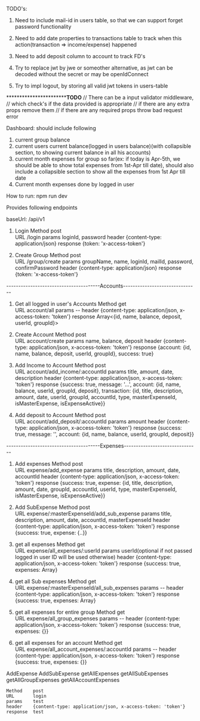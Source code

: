 TODO's:
1. Need to include mail-id in users table, so that we can support forget password functionality
2. Need to add date properties to transactions table to track when this action(transaction => income/expense) happened
3. Need to add deposit column to account to track FD's

4. Try to replace jwt by jwe or someother alternative, as jwt can be decoded without the secret or may be openIdConnect
5. Try to impl logout, by storing all valid jwt tokens in users-table

*****************************************TODO******************
// There can be a input validator middleware,
// which check's if the data provided is appropriate
// if there are any extra props remove them
// if there are any required props throw bad request error


Dashboard:
should include following
1. current group balance
2. current users current balance(logged in users balance)(with collapsible section, to showing current balance in all his accounts)
3. current month expenses for group so far(ex: if today is Apr-5th, we should be able to show total expenses from 1st-Apr till date), should also include a collapsible section to show all the expenses from 1st Apr till date
4. Current month expenses done by logged in user


How to run:
npm run dev

Provides following endpoints

baseUrl: /api/v1

1. Login
    Method    post      
    URL       /login
    params    loginId, password
    header    {content-type: application/json}
    response  {token: 'x-access-token'}

2. Create Group
    Method    post      
    URL       /group/create
    params    groupName, name, loginId, mailId, password, confirmPassword
    header    {content-type: application/json}
    response  {token: 'x-access-token'}

---------------------------------------Accounts-------------------------------
1. Get all logged in user's Accounts
    Method    get      
    URL       account/all
    params    --
    header    {content-type: application/json, x-access-token: 'token'}
    response  Array<{id, name, balance, deposit, userId, groupId}>
  
2. Create Account
    Method    post      
    URL       account/create
    params    name, balance, deposit
    header    {content-type: application/json, x-access-token: 'token'}
    response  {account: {id, name, balance, deposit, userId, groupId}, success: true}
  
3. Add Income to Account
    Method    post      
    URL       account/add_income/:accountId
    params    title, amount, date, description
    header    {content-type: application/json, x-access-token: 'token'}
    response  {success: true, message: '...', account: {id, name, balance, userId, groupId, deposit}, transaction: {id, title, description, amount, date,
                userId, groupId, accountId, type, masterExpenseId, isMasterExpense, isExpenseActive}}

4. Add deposit to Account
    Method    post      
    URL       account/add_deposit/:accountId
    params    amount
    header    {content-type: application/json, x-access-token: 'token'}
    response  {success: true, message: '', account: {id, name, balance, userId, groupId, deposit}}

---------------------------------------Expenses-------------------------------
1. Add expenses
    Method    post      
    URL       expense/add_expense
    params    title, description, amount, date, accountId
    header    {content-type: application/json, x-access-token: 'token'}
    response  {success: true, expense: {id, title, description, amount, date, groupId, accountId, userId, type, masterExpenseId, isMasterExpense, isExpenseActive}}
  
2. Add  SubExpense
    Method    post      
    URL       expense/:masterExpenseId/add_sub_expense
    params    title, description, amount, date, accountId, masterExpenseId
    header    {content-type: application/json, x-access-token: 'token'}
    response  {success: true, expense: {..}}

3. get all expenses
    Method    get      
    URL       expense/all_expenses/:userId
    params    userId(optional if not passed logged in user ID will be used otherwise)
    header    {content-type: application/json, x-access-token: 'token'}
    response  {success: true, expenses: Array<expense>}

4. get all Sub expenses
    Method    get      
    URL       expense/:masterExpenseId/all_sub_expenses
    params    --
    header    {content-type: application/json, x-access-token: 'token'}
    response  {success: true, expenses: Array<expense>}

5. get all expenses for entire group
    Method    get      
    URL       expense/all_group_expenses
    params    --
    header    {content-type: application/json, x-access-token: 'token'}
    response  {success: true, expenses: {}}

6. get all expenses for an account
    Method    get      
    URL       expense/all_account_expenses/:accountId
    params    --
    header    {content-type: application/json, x-access-token: 'token'}
    response  {success: true, expenses: {}}


AddExpense
AddSubExpense
getAllExpenses
getAllSubExpenses
getAllGroupExpenses
getAllAccountExpenses


    Method    post      
    URL       login
    params    test
    header    {content-type: application/json, x-access-token: 'token'}
    response  test
